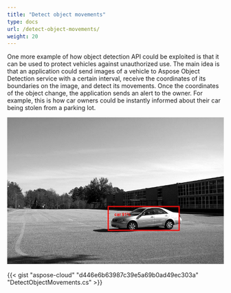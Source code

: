 ```yaml
---
title: "Detect object movements"
type: docs
url: /detect-object-movements/
weight: 20
---
```


One more example of how object detection API could be exploited is that it can be used to protect vehicles against unauthorized use. The main idea is that an application could send images of a vehicle to Aspose Object Detection service with a certain interval, receive the coordinates of its boundaries on the image, and detect its movements. Once the coordinates of the object change, the application sends an alert to the owner. For example, this is how car owners could be instantly informed about their car being stolen from a parking lot.

![todo:image\_alt\_text](detect-object-movements_1.jpeg)





{{< gist "aspose-cloud" "d446e6b63987c39e5a69b0ad49ec303a" "DetectObjectMovements.cs" >}}
